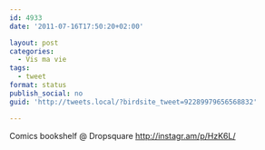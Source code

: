 ```yaml
---
id: 4933
date: '2011-07-16T17:50:20+02:00'

layout: post
categories:
  - Vis ma vie
tags:
  - tweet
format: status
publish_social: no
guid: 'http://tweets.local/?birdsite_tweet=92289979656568832'

---
```


Comics bookshelf @ Dropsquare http://instagr.am/p/HzK6L/